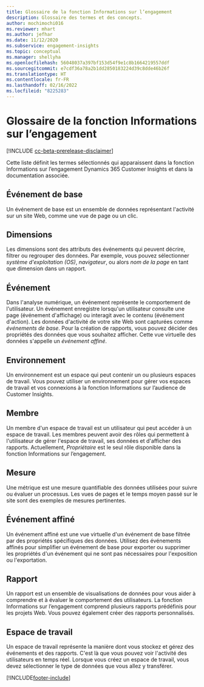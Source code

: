 ```yaml
---
title: Glossaire de la fonction Informations sur l’engagement
description: Glossaire des termes et des concepts.
author: mochimochi016
ms.reviewer: mhart
ms.author: jefhar
ms.date: 11/12/2020
ms.subservice: engagement-insights
ms.topic: conceptual
ms.manager: shellyha
ms.openlocfilehash: 56048037a397bf153d54f9e1c8b1664219557ddf
ms.sourcegitcommit: e7cdf36a78a2b1dd2850183224d39c8dde46b26f
ms.translationtype: HT
ms.contentlocale: fr-FR
ms.lasthandoff: 02/16/2022
ms.locfileid: "8225283"
---
```

# <a name="engagement-insights-capability-glossary"></a>Glossaire de la fonction Informations sur l’engagement

[!INCLUDE [cc-beta-prerelease-disclaimer](includes/cc-beta-prerelease-disclaimer.md)]

Cette liste définit les termes sélectionnés qui apparaissent dans la fonction Informations sur l’engagement Dynamics 365 Customer Insights et dans la documentation associée.

## <a name="base-event"></a>Événement de base

Un événement de base est un ensemble de données représentant l'activité sur un site Web, comme une vue de page ou un clic. 

## <a name="dimensions"></a>Dimensions

Les dimensions sont des attributs des événements qui peuvent décrire, filtrer ou regrouper des données. Par exemple, vous pouvez sélectionner *système d'exploitation (OS)*, *navigateur*, ou alors *nom de la page* en tant que dimension dans un rapport.

## <a name="event"></a>Événement

Dans l'analyse numérique, un événement représente le comportement de l'utilisateur. Un événement enregistre lorsqu'un utilisateur consulte une page (événement d'affichage) ou interagit avec le contenu (événement d'action). Les données d'activité de votre site Web sont capturées comme *événements de base*. Pour la création de rapports, vous pouvez décider des propriétés des données que vous souhaitez afficher. Cette vue virtuelle des données s'appelle un *événement affiné*. 

## <a name="environment"></a>Environnement

 Un environnement est un espace qui peut contenir un ou plusieurs espaces de travail. Vous pouvez utiliser un environnement pour gérer vos espaces de travail et vos connexions à la fonction Informations sur l’audience de Customer Insights.

## <a name="member"></a>Membre

Un membre d'un espace de travail est un utilisateur qui peut accéder à un espace de travail. Les membres peuvent avoir des rôles qui permettent à l'utilisateur de gérer l'espace de travail, ses données et d'afficher des rapports. Actuellement, *Propriétaire* est le seul rôle disponible dans la fonction Informations sur l’engagement.

## <a name="metric"></a>Mesure

Une métrique est une mesure quantifiable des données utilisées pour suivre ou évaluer un processus. Les vues de pages et le temps moyen passé sur le site sont des exemples de mesures pertinentes.

## <a name="refined-event"></a>Événement affiné

Un événement affiné est une vue virtuelle d'un événement de base filtrée par des propriétés spécifiques des données. Utilisez des événements affinés pour simplifier un événement de base pour exporter ou supprimer les propriétés d'un événement qui ne sont pas nécessaires pour l'exposition ou l'exportation.

## <a name="report"></a>Rapport

Un rapport est un ensemble de visualisations de données pour vous aider à comprendre et à évaluer le comportement des utilisateurs. La fonction Informations sur l’engagement comprend plusieurs rapports prédéfinis pour les projets Web. Vous pouvez également créer des rapports personnalisés. 

## <a name="workspace"></a>Espace de travail

Un espace de travail représente la manière dont vous stockez et gérez des événements et des rapports. C'est là que vous pouvez voir l'activité des utilisateurs en temps réel. Lorsque vous créez un espace de travail, vous devez sélectionner le type de données que vous allez y transférer.


[!INCLUDE[footer-include](../includes/footer-banner.md)]